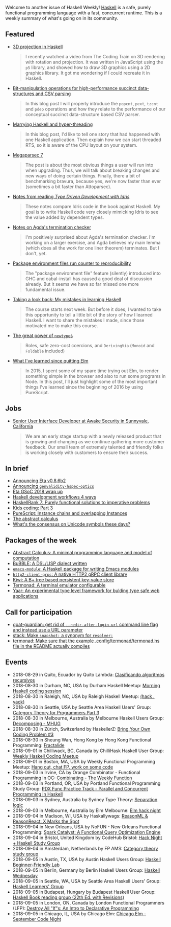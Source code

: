 <!-- 2018-08-30 -->

Welcome to another issue of Haskell Weekly!
[Haskell](https://www.haskell.org) is a safe, purely functional programming language with a fast, concurrent runtime.
This is a weekly summary of what's going on in its community.

## Featured

-   [3D projection in Haskell](https://henningtonko.github.io./3D-Projection-In-Haskell/)

    > I recently watched a video from The Coding Train on 3D rendering with rotation and projection. It was written in JavaScript using the `p5` library, and showed how to draw 3D graphics using a 2D graphics library. It got me wondering if I could recreate it in Haskell.

-   [Bit-manipulation operations for high-performance succinct data-structures and CSV parsing](https://haskell-works.github.io/posts/2018-08-22-pdep-and-pext-bit-manipulation-functions.html)

    > In this blog post I will properly introduce the `popcnt`, `pext`, `tzcnt` and `pdep` operations and how they relate to the performance of our conceptual succinct data-structure based CSV parser.

-   [Marrying Haskell and hyper-threading](https://qnikst.github.io/posts/2018-08-23-ht-no-more.html)

    > In this blog post, I'd like to tell one story that had happened with one Haskell application. Then explain how we can start threaded RTS, so it is aware of the CPU layout on your system.

-   [Megaparsec 7](https://markkarpov.com/post/megaparsec-7.html)

    > The post is about the most obvious things a user will run into when upgrading. Thus, we will talk about breaking changes and new ways of doing certain things. Finally, there a bit of benchmarking bravura, because yes, we're now faster than ever (sometimes a bit faster than Attoparsec).

-   [Notes from reading *Type Driven Development with Idris*](https://github.com/rpeszek/IdrisTddNotes/wiki/Home/f0bc51f3868dedee3d6cdbeee3a89f1e411d6711)

    > These notes compare Idris code in the book against Haskell. My goal is to write Haskell code very closely mimicking Idris to see the value added by dependent types.

-   [Notes on Agda's termination checker](http://oleg.fi/gists/posts/2018-08-29-agda-termination-checker.html)

    > I'm positively surprised about Agda's termination checker. I'm working on a larger exercise, and Agda believes my main lemma (which does all the work for one liner theorem) terminates. But I don't, yet.

-   [Package environment files run counter to reproducibility](https://hexagoxel.de/postsforpublish/posts/2018-08-25-ghc-pkg-env-misfeature.html)

    > The "package environment file" feature (silently) introduced into GHC and cabal-install has caused a good deal of discussion already. But it seems we have so far missed one more fundamental issue.

-   [Taking a look back: My mistakes in learning Haskell](https://mmhaskell.com/blog/2018/8/27/taking-a-look-back-my-mistakes-in-learning-haskell)

    > The course starts next week. But before it does, I wanted to take this opportunity to tell a little bit of the story of how I learned Haskell. I want to share the mistakes I made, since those motivated me to make this course.

-   [The great power of `newtype`s](https://speakerdeck.com/konn/the-great-power-of-newtypes)

    > Roles, safe zero-cost coercions, and `DerivingVia` (`Monoid` and `Foldable` included)

-   [What I've learned since quitting Elm](https://qiita.com/kimagure/items/93a42d67a8833f99fe2e)

    > In 2015, I spent some of my spare time trying out Elm, to render something simple in the browser and also to run some programs in Node. In this post, I'll just highlight some of the most important things I've learned since the beginning of 2016 by using PureScript.

## Jobs

-   [Senior User Interface Developer at Awake Security in Sunnyvale, California](https://jobs.lever.co/awake-security/fb9cb1c6-bda8-45d9-ba4b-6d7fb1c41fdc)

    > We are an early stage startup with a newly released product that is growing and changing as we continue gathering more customer feedback. Our small team of extremely talented and friendly folks is working closely with customers to ensure their success.

## In brief

-   [Announcing Eta v0.8.6b2](https://blog.eta-lang.org/announcing-eta-v0-8-6b2-df0398272089)
-   [Announcing `genvalidity-hspec-optics`](https://cs-syd.eu/posts/2018-08-28-genvalidity-hspec-optics)
-   [Eta GSoC 2018 wrap up](https://blog.eta-lang.org/eta-gsoc-2018-wrap-up-fe55426580c2)
-   [Haskell development workflows 4 ways](https://www.fpcomplete.com/blog/2018/08/haskell-development-workflows-4-ways)
-   [HaskellRank 7: Purely functional solutions to imperative problems](https://www.youtube.com/watch?v=NcUNN_tSmyE)
-   [Kids coding: Part 3](https://www.snoyman.com/blog/2018/08/kids-coding-part-3)
-   [PureScript: Instance chains and overlapping Instances](https://liamgoodacre.github.io/purescript/instance/chain/2017/08/18/purescript-instance-chain.html)
-   [The abstract calculus](https://medium.com/@maiavictor/the-abstract-calculus-fe8c46bcf39c)
-   [What's the consensus on Unicode symbols these days?](https://np.reddit.com/r/haskell/comments/9abjn3/whats_the_consensus_on_unicode_symbols_these_days/)

## Packages of the week

-   [Abstract Calculus: A minimal programming language and model of computation](https://github.com/MaiaVictor/abstract-calculus/tree/1b7f25e529deb2fc3b1f2429a566c5c15eada0a8)
-   [BuBBLE: A DSL/LISP dialect written](https://github.com/Ninjacop/BuBBLE/tree/52b1498f9e61299605c5aaee63f77a54b0f8661e)
-   [`emacs-module`: A Haskell package for writing Emacs modules](https://github.com/sergv/emacs-module/tree/cee3dff20f6860904688fe90d8f897e9783f39b7)
-   [`http2-client-grpc`: A native HTTP2 gRPC client library](https://github.com/lucasdicioccio/http2-client-grpc/tree/3f41c70a94f4d0c8aadd380c770f76b88bc1c1a3)
-   [Kiwi: A B+ tree based persistent key-value store](https://github.com/shivansh/kiwi/tree/dbef19778ffaf26f3f2eb37c13f6896262aa4ede)
-   [Termonad: A terminal emulator configurable](https://github.com/cdepillabout/termonad/tree/cb7ba74140ca2aeb5c3d78642ea27602cc86ee6f)
-   [Yaar: An experimental type level framework for bulding type safe web applications](https://bitbucket.org/sras/yaar/src/cdb544b6c77f)

## Call for participation

-   [goat-guardian: get rid of `--redir-after-login-url` command line flag and instead use a URL parameter](https://github.com/arow-oss/goat-guardian/issues/25)
-   [stack: Make `snapshot:` a synonym for `resolver:`](https://github.com/commercialhaskell/stack/issues/4256)
-   [termonad: Make sure that the example .config/termonad/termonad.hs file in the README actually compiles](https://github.com/cdepillabout/termonad/issues/14)

## Events

- 2018-08-29 in Quito, Ecuador by Quito Lambda: [Clasificando algoritmos recursivos](https://www.meetup.com/Quito-Lambda-Meetup/events/252000157/)
- 2018-08-30 in Durham, NC, USA by Durham Haskell Meetup: [Morning Haskell coding session](https://www.meetup.com/Durham-Haskell-Meetup/events/254069628/)
- 2018-08-30 in Raleigh, NC, USA by Raleigh Haskell Meetup: [(hack . yack)](https://www.meetup.com/Raleigh-Haskell-Meetup/events/254081840/)
- 2018-08-30 in Seattle, USA by Seattle Area Haskell Users' Group: [Category Theory for Programmers Part 3](https://www.meetup.com/SEAHUG/events/253049820/)
- 2018-08-30 in Melbourne, Australia by Melbourne Haskell Users Group: [Decomposing - MHUG](https://www.meetup.com/Melbourne-Haskell-Users-Group/events/253165388/)
- 2018-08-30 in Zürich, Switzerland by HaskellerZ: [Bring Your Own Coding Problem #3](https://www.meetup.com/HaskellerZ/events/253928652/)
- 2018-08-30 in Sheung Wan, Hong Kong by Hong Kong Functional Programming: [Fractalide](https://www.meetup.com/HK-Functional-programming/events/251735985/)
- 2018-09-01 in Chilliwack, BC, Canada by ChilliHask Haskell User Group: [Weekly Haskell Coding Meetup](https://www.meetup.com/BC-HUG/events/254128782/)
- 2018-09-01 in Boston, MA, USA by Weekly Functional Programming Meetup: [Hang out, chat FP, work on some code](https://www.meetup.com/Weekly-Functional-Programming-Meetup/events/253005377/)
- 2018-09-03 in Irvine, CA by Orange Combinator - Functional Programming In OC: [Combinating - The Weekly Function](https://www.meetup.com/orange-combinator/events/254198548/)
- 2018-09-03 in Portland, OR, USA by Portland Functional Programming Study Group: [PDX Func Practice Track - Parallel and Concurrent Programming in Haskell](https://www.meetup.com/Portland-Functional-Programming-Study-Group/events/254031750/)
- 2018-09-03 in Sydney, Australia by Sydney Type Theory: [Separation logic](https://www.meetup.com/Sydney-Type-Theory/events/253806103/)
- 2018-09-03 in Melbourne, Australia by Elm Melbourne: [Elm hack night](https://www.meetup.com/Elm-Melbourne/events/250594839/)
- 2018-09-04 in Madison, WI, USA by Haskallywags: [ReasonML & ReasonReact: X Marks the Spot](https://www.meetup.com/Haskallywags/events/253958861/)
- 2018-09-04 in New Orleans, USA by NoFUN - New Orleans Functional Programming: [Spark Catalyst: A Functional Query Optimization Engine](https://www.meetup.com/no-fun/events/253684597/)
- 2018-09-04 in Bristol, United Kingdom by CodeHub Bristol: [Hack Night + Haskell Study Group](https://www.meetup.com/CodeHub-Bristol/events/253090601/)
- 2018-09-04 in Amsterdam, Netherlands by FP AMS: [Category theory study group](https://www.meetup.com/fp-ams/events/252164249/)
- 2018-09-05 in Austin, TX, USA by Austin Haskell Users Group: [Haskell Beginner-Friendly Lab](https://www.meetup.com/ATX-Haskell/events/253982973/)
- 2018-09-05 in Berlin, Germany by Berlin Haskell Users Group: [Haskell Wednesday](https://www.meetup.com/berlinhug/events/253724678/)
- 2018-09-05 in Seattle, WA, USA by Seattle Area Haskell Users' Group: [Haskell Learners' Group](https://www.meetup.com/SEAHUG/events/253558584/)
- 2018-09-05 in Budapest, Hungary by Budapest Haskell User Group: [Haskell Book reading group (22th Ed. with Revisions)](https://www.meetup.com/Bp-HUG/events/252664363/)
- 2018-09-05 in London, ON, Canada by London Functional Programmers (LFP): [Destroy All "If"s: An Intro to Declarative Programming](https://www.meetup.com/London-Functional-Programmers/events/253877171/)
- 2018-09-05 in Chicago, IL, USA by Chicago Elm: [Chicago Elm - September Code Night](https://www.meetup.com/chicago-elm/events/254146691/)
